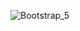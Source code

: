 ![Bootstrap_5](https://github.com/Diana-def/Bootstrap/assets/112267131/ca33a238-981c-44b4-ba61-1f2ddd756de6)
